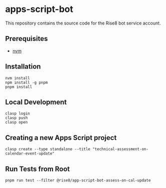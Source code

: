 # apps-script-bot
This repository contains the source code for the Rise8 bot service account.

## Prerequisites
- [nvm](https://github.com/nvm-sh/nvm#installing-and-updating)

## Installation

```shell
nvm install
npm install -g pnpm
pnpm install
```

## Local Development

```shell
clasp login
clasp push
clasp open
```

## Creating a new Apps Script project

```shell
clasp create --type standalone --title "technical-assessment-on-calendar-event-update"
```

## Run Tests from Root

```shell
pnpm run test --filter @rise8/app-script-bot-assess-on-cal-update
```



